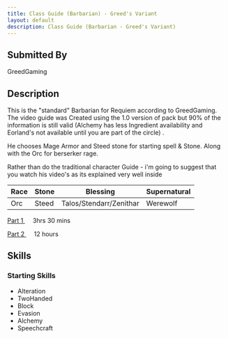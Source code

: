 ```yaml
---
title: Class Guide (Barbarian) - Greed's Variant
layout: default
description: Class Guide (Barbarian - Greed's Variant) 
---
```




## Submitted By

GreedGaming

## Description

This is the "standard" Barbarian for Requiem according to GreedGaming. The video guide was Created using the 1.0 version of pack but 90% of the information is still valid (Alchemy has less Ingredient availability and Eorland's not available until you are part of the circle) .

He chooses Mage Armor and Steed stone for starting spell & Stone. Along with the Orc for berserker rage.

Rather than do the traditional character Guide - i'm going to suggest that you watch his video's as its explained very well inside

Race | Stone | Blessing | Supernatural
|--|--|--|--|
Orc | Steed | Talos/Stendarr/Zenithar | Werewolf

<a href="https://youtu.be/WDFFsRx7vEE?t=1564" target="_blank" rel="noopener noreferrer">Part 1 <svg viewBox="0 0 24 24" aria-labelledby="svg-external-link-title" width="1em" height="1em"><use xlink:href="#svg-external-link"></use></svg></a> 3hrs 30 mins

<a href="https://www.youtube.com/watch?v=8gmDXe_FEto" target="_blank" rel="noopener noreferrer">Part 2 <svg viewBox="0 0 24 24" aria-labelledby="svg-external-link-title" width="1em" height="1em"><use xlink:href="#svg-external-link"></use></svg></a> 12 hours

## Skills 

### Starting Skills

* Alteration
* TwoHanded
* Block
* Evasion
* Alchemy
* Speechcraft





